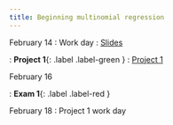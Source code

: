 ```yaml
---
title: Beginning multinomial regression
---
```


February 14
: Work day
  : [Slides](https://sta279-s22.github.io/slides/lecture_13.html)

: **Project 1**{: .label .label-green }
  : [Project 1](https://sta279-s22.github.io/projects/project_1.html)

February 16

: **Exam 1**{: .label .label-red }

February 18
: Project 1 work day